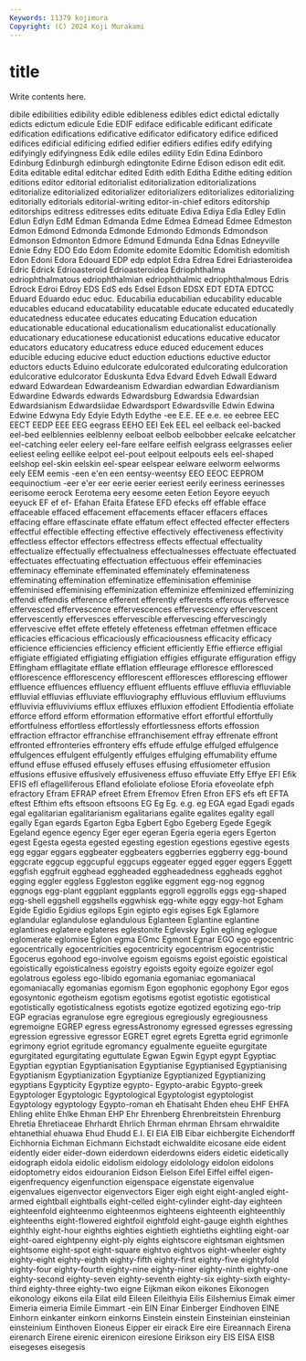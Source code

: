 ```yaml
---
Keywords: 11379 kojimura
Copyright: (C) 2024 Koji Murakami
---
```


# title

Write contents here.



dibile edibilities edibility edible edibleness edibles edict edictal
edictally edicts edictum edicule Edie EDIF ediface edificable edificant edificate
edification edifications edificative edificator edificatory edifice edificed edifices edificial edificing
edified edifier edifiers edifies edify edifying edifyingly edifyingness Edik edile
ediles edility Edin Edina Edinboro Edinburg Edinburgh edinburgh edingtonite Edirne
Edison edison edit edit. Edita editable edital editchar edited Edith
edith Editha Edithe editing edition editions editor editorial editorialist editorialization
editorializations editorialize editorialized editorializer editorializers editorializes editorializing editorially editorials editorial-writing
editor-in-chief editors editorship editorships editress editresses edits edituate Ediva Ediya
Edla Edley Edlin Edlun Edlyn EdM Edman Edmanda Edme Edmea
Edmead Edmee Edmeston Edmon Edmond Edmonda Edmonde Edmondo Edmonds Edmondson
Edmonson Edmonton Edmore Edmund Edmunda Edna Ednas Edneyville Ednie Edny
EDO Edo Edom Edomite edomite Edomitic Edomitish edomitish Edon Edoni
Edora Edouard EDP edp edplot Edra Edrea Edrei Edriasteroidea Edric
Edrick Edrioasteroid Edrioasteroidea Edriophthalma edriophthalmatous edriophthalmian edriophthalmic edriophthalmous Edris Edrock
Edroi Edroy EDS EdS eds Edsel Edson EDSX EDT EDTA
EDTCC Eduard Eduardo educ educ. Educabilia educabilian educability educable educables
educand educatability educatable educate educated educatedly educatedness educatee educates educating
Education education educationable educational educationalism educationalist educationally educationary educationese educationist
educations educative educator educators educatory educatress educe educed educement educes
educible educing educive educt eduction eductions eductive eductor eductors educts
Eduino edulcorate edulcorated edulcorating edulcoration edulcorative edulcorator Eduskunta Edva Edvard
Edveh Edwall Edward edward Edwardean Edwardeanism Edwardian edwardian Edwardianism Edwardine
Edwards edwards Edwardsburg Edwardsia Edwardsian Edwardsianism Edwardsiidae Edwardsport Edwardsville Edwin
Edwina Edwine Edwyna Edy Edyie Edyth Edythe -ee E.E. EE
e.e. ee eebree EEC EECT EEDP EEE EEG eegrass EEHO
EEI Eek EEL eel eelback eel-backed eel-bed eelblennies eelblenny eelboat
eelbob eelbobber eelcake eelcatcher eel-catching eeler eelery eel-fare eelfare eelfish
eelgrass eelgrasses eelier eeliest eeling eellike eelpot eel-pout eelpout eelpouts
eels eel-shaped eelshop eel-skin eelskin eel-spear eelspear eelware eelworm eelworms
eely EEM eemis -een e'en een eentsy-weentsy EEO EEOC EEPROM
eequinoctium -eer e'er eer eerie eerier eeriest eerily eeriness eerinesses
eerisome eerock Eerotema eery eesome eeten Eetion Eeyore eeyuch eeyuck
EF ef ef- Efahan Efaita Efatese EFD efecks eff effable
efface effaceable effaced effacement effacements effacer effacers effaces effacing effare
effascinate effate effatum effect effected effecter effecters effectful effectible effecting
effective effectively effectiveness effectivity effectless effector effectors effectress effects effectual
effectuality effectualize effectually effectualness effectualnesses effectuate effectuated effectuates effectuating effectuation
effectuous effeir effeminacies effeminacy effeminate effeminated effeminately effeminateness effeminating effemination
effeminatize effeminisation effeminise effeminised effeminising effeminization effeminize effeminized effeminizing effendi
effendis efference efferent efferently efferents efferous effervesce effervesced effervescence effervescences
effervescency effervescent effervescently effervesces effervescible effervescing effervescingly effervescive effet effete
effetely effeteness effetman effetmen efficace efficacies efficacious efficaciously efficaciousness efficacity
efficacy efficience efficiencies efficiency efficient efficiently Effie effierce effigial effigiate
effigiated effigiating effigiation effigies effigurate effiguration effigy Effingham efflagitate efflate
efflation effleurage effloresce effloresced efflorescence efflorescency efflorescent effloresces efflorescing efflower
effluence effluences effluency effluent effluents effluve effluvia effluviable effluvial effluvias
effluviate effluviography effluvious effluvium effluviums effluvivia effluviviums efflux effluxes effluxion
effodient Effodientia effoliate efforce efford efform efformation efformative effort effortful
effortfully effortfulness effortless effortlessly effortlessness efforts effossion effraction effractor effranchise
effranchisement effray effrenate effront effronted effronteries effrontery effs effude effulge
effulged effulgence effulgences effulgent effulgently effulges effulging effumability effume effund
effuse effused effusely effuses effusing effusiometer effusion effusions effusive effusively
effusiveness effuso effuviate Effy Effye EFI Efik EFIS efl eflagelliferous
Efland efoliolate efoliose Eforia efoveolate efph efractory Efram EFRAP efreet
Efrem Efremov Efren Efron EFS efs eft EFTA eftest Efthim
efts eftsoon eftsoons EG Eg Eg. e.g. eg EGA egad
Egadi egads egal egalitarian egalitarianism egalitarians egalite egalites egality egall
egally Egan egards Egarton Egba Egbert Egbo Egeberg Egede Egegik
Egeland egence egency Eger eger egeran Egeria egeria egers Egerton
egest Egesta egesta egested egesting egestion egestions egestive egests egg
eggar eggars eggbeater eggbeaters eggberries eggberry egg-bound eggcrate eggcup eggcupful
eggcups eggeater egged egger eggers Eggett eggfish eggfruit egghead eggheaded
eggheadedness eggheads egghot egging eggler eggless Eggleston egglike eggment egg-nog
eggnog eggnogs egg-plant eggplant eggplants eggroll eggrolls eggs egg-shaped egg-shell
eggshell eggshells eggwhisk egg-white eggy eggy-hot Egham Egide Egidio Egidius
egilops Egin egipto egis egises Egk Eglamore eglandular eglandulose eglandulous
Eglanteen Eglantine eglantine eglantines eglatere eglateres eglestonite Eglevsky Eglin egling
eglogue eglomerate eglomise Eglon egma EGmc Egmont Egnar EGO ego
egocentric egocentrically egocentricities egocentricity egocentrism egocentristic Egocerus egohood ego-involve egoism
egoisms egoist egoistic egoistical egoistically egoisticalness egoistry egoists egoity egoize
egoizer egol egolatrous egoless ego-libido egomania egomaniac egomaniacal egomaniacally egomanias
egomism Egon egophonic egophony Egor egos egosyntonic egotheism egotism egotisms
egotist egotistic egotistical egotistically egotisticalness egotists egotize egotized egotizing ego-trip
EGP egracias egranulose egre egregious egregiously egregiousness egremoigne EGREP egress
egressAstronomy egressed egresses egressing egression egressive egressor EGRET egret egrets
Egretta egrid egrimonle egrimony egriot egritude egromancy egualmente egueiite egurgitate
egurgitated egurgitating eguttulate Egwan Egwin Egypt egypt Egyptiac Egyptian egyptian
Egyptianisation Egyptianise Egyptianised Egyptianising Egyptianism Egyptianization Egyptianize Egyptianized Egyptianizing egyptians
Egypticity Egyptize egypto- Egypto-arabic Egypto-greek Egyptologer Egyptologic Egyptological Egyptologist egyptologist
Egyptology egyptology Egypto-roman eh Ehatisaht Ehden eheu EHF EHFA Ehling
ehlite Ehlke Ehman EHP Ehr Ehrenberg Ehrenbreitstein Ehrenburg Ehretia Ehretiaceae
Ehrhardt Ehrlich Ehrman ehrman Ehrsam ehrwaldite ehtanethial ehuawa Ehud Ehudd
E.I. EI EIA EIB Eibar eichbergite Eichendorff Eichhornia Eichman Eichmann
Eichstadt eichwaldite eicosane eide eident eidently eider eider-down eiderdown eiderdowns
eiders eidetic eidetically eidograph eidola eidolic eidolism eidology eidolology eidolon
eidolons eidoptometry eidos eidouranion Eidson Eielson Eifel Eiffel eiffel eigen-
eigenfrequency eigenfunction eigenspace eigenstate eigenvalue eigenvalues eigenvector eigenvectors Eiger eigh
eight eight-angled eight-armed eightball eightballs eight-celled eight-cylinder eight-day eighteen eighteenfold
eighteenmo eighteenmos eighteens eighteenth eighteenthly eighteenths eight-flowered eightfoil eightfold eight-gauge
eighth eighthes eighthly eight-hour eighths eighties eightieth eightieths eightling eight-oar
eight-oared eightpenny eight-ply eights eightscore eightsman eightsmen eightsome eight-spot eight-square
eightvo eightvos eight-wheeler eighty eighty-eight eighty-eighth eighty-fifth eighty-first eighty-five eightyfold
eighty-four eighty-fourth eighty-nine eighty-niner eighty-ninth eighty-one eighty-second eighty-seven eighty-seventh eighty-six
eighty-sixth eighty-third eighty-three eighty-two eigne Eijkman eikon eikones Eikonogen eikonology
eikons eila Eilat eild Eileen Eileithyia Eilis Eilshemius Eimak eimer
Eimeria eimeria Eimile Eimmart -ein EIN Einar Einberger Eindhoven EINE
Einhorn einkanter einkorn einkorns Einstein einstein Einsteinian einsteinian einsteinium Einthoven
Eioneus Eipper eir eirack Eire eire Eireannach Eirena eirenarch Eirene
eirenic eirenicon eiresione Eirikson eiry EIS EISA EISB eisegeses eisegesis
